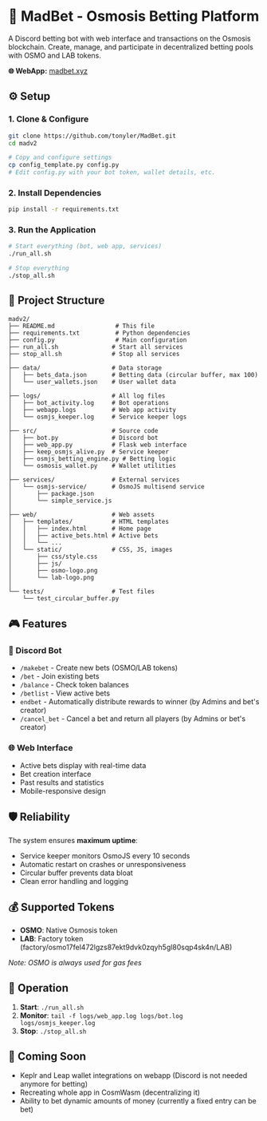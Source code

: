 # 🧪 MadBet - Osmosis Betting Platform

A Discord betting bot with web interface and transactions on the Osmosis blockchain. Create, manage, and participate in decentralized betting pools with OSMO and LAB tokens.

**🌐 WebApp:** [madbet.xyz](https://madbet.xyz)

## ⚙️ Setup

### 1. Clone & Configure
```bash
git clone https://github.com/tonyler/MadBet.git
cd madv2

# Copy and configure settings
cp config_template.py config.py
# Edit config.py with your bot token, wallet details, etc.
```

### 2. Install Dependencies
```bash
pip install -r requirements.txt
```

### 3. Run the Application
```bash
# Start everything (bot, web app, services)
./run_all.sh

# Stop everything
./stop_all.sh
```

## 📁 Project Structure
```
madv2/
├── README.md                 # This file
├── requirements.txt          # Python dependencies  
├── config.py                 # Main configuration
├── run_all.sh               # Start all services
├── stop_all.sh              # Stop all services
│
├── data/                    # Data storage
│   ├── bets_data.json       # Betting data (circular buffer, max 100)
│   └── user_wallets.json    # User wallet data
│
├── logs/                    # All log files
│   ├── bot_activity.log     # Bot operations
│   ├── webapp.logs          # Web app activity
│   └── osmjs_keeper.log     # Service keeper logs
│
├── src/                     # Source code
│   ├── bot.py               # Discord bot
│   ├── web_app.py           # Flask web interface
│   ├── keep_osmjs_alive.py  # Service keeper
│   ├── osmjs_betting_engine.py # Betting logic
│   └── osmosis_wallet.py    # Wallet utilities
│
├── services/                # External services
│   └── osmjs-service/       # OsmoJS multisend service
│       ├── package.json
│       └── simple_service.js
│
├── web/                     # Web assets
│   ├── templates/           # HTML templates
│   │   ├── index.html       # Home page
│   │   ├── active_bets.html # Active bets
│   │   └── ...
│   └── static/              # CSS, JS, images
│       ├── css/style.css
│       ├── js/
│       ├── osmo-logo.png
│       └── lab-logo.png
│
└── tests/                   # Test files
    └── test_circular_buffer.py
```

## 🎮 Features

### 🤖 Discord Bot
- `/makebet` - Create new bets (OSMO/LAB tokens)
- `/bet` - Join existing bets
- `/balance` - Check token balances
- `/betlist` - View active bets
- `endbet` - Automatically distribute rewards to winner (by Admins and bet's creator) 
- `/cancel_bet` - Cancel a bet and return all players (by Admins or bet's creator)

### 🌐 Web Interface
- Active bets display with real-time data
- Bet creation interface
- Past results and statistics
- Mobile-responsive design

## 🛡️ Reliability
The system ensures **maximum uptime**:
- Service keeper monitors OsmoJS every 10 seconds
- Automatic restart on crashes or unresponsiveness  
- Circular buffer prevents data bloat
- Clean error handling and logging

## 💰 Supported Tokens
- **OSMO**: Native Osmosis token
- **LAB**: Factory token (factory/osmo17fel472lgzs87ekt9dvk0zqyh5gl80sqp4sk4n/LAB)

*Note: OSMO is always used for gas fees*

## 🔄 Operation
1. **Start**: `./run_all.sh`
2. **Monitor**: `tail -f logs/web_app.log logs/bot.log logs/osmjs_keeper.log`
3. **Stop**: `./stop_all.sh`

## 🚀 Coming Soon
- Keplr and Leap wallet integrations on webapp (Discord is not needed anymore for betting)
- Recreating whole app in CosmWasm (decentralizing it)
- Ability to bet dynamic amounts of money (currently a fixed entry can be bet)
